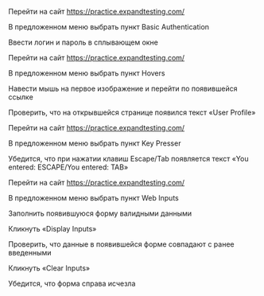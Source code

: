 Перейти на сайт https://practice.expandtesting.com/

В предложенном меню выбрать пункт Basic Authentication

Ввести логин и пароль в сплывающем окне

Перейти на сайт https://practice.expandtesting.com/

В предложенном меню выбрать пункт Hovers

Навести мышь на первое изображение и перейти по появившейся ссылке

Проверить, что на открывшейся странице появился текст «User Profile»

Перейти на сайт https://practice.expandtesting.com/

В предложенном меню выбрать пункт Key Presser

Убедится, что при нажатии клавиш Escape/Tab появляется текст «You entered: ESCAPE/You entered: TAB»

Перейти на сайт https://practice.expandtesting.com/

В предложенном меню выбрать пункт Web Inputs

Заполнить появившуюся форму валидными данными

Кликнуть «Display Inputs»

Проверить, что данные в появившейся форме совпадают с ранее введенными

Кликнуть «Clear Inputs»

Убедится, что форма справа исчезла

